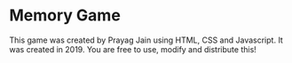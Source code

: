 # Memory Game
This game was created by Prayag Jain using HTML, CSS and Javascript. It was created in 2019. You are free to use, modify and distribute this!
